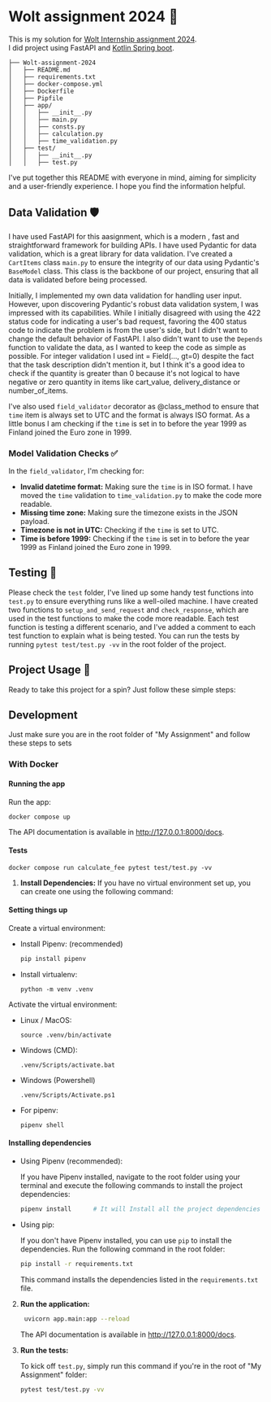 # Wolt assignment 2024 🚀
This is my solution for [Wolt Internship assignment 2024](https://github.com/woltapp/engineering-internship-2024).
<br> I did project using FastAPI and [Kotlin Spring boot](https://github.com/mtoof/delivery-fee-calculator-kotlin).
```
├── Wolt-assignment-2024
│   ├── README.md
│   ├── requirements.txt
│   ├── docker-compose.yml
│   ├── Dockerfile
│   ├── Pipfile
│   ├── app/
│   │   ├── __init__.py
│   │   ├── main.py
│   │   ├── consts.py
│   │   ├── calculation.py
│   │   ├── time_validation.py
│   ├── test/
│   │   ├── __init__.py
│   │   ├── test.py
```

I've put together this README with everyone in mind, aiming for simplicity and a user-friendly experience. I hope you find the information helpful.

## Data Validation 🛡️
I have used FastAPI for this aasignment, which is a modern , fast and straightforward framework for building APIs.
I have used Pydantic for data validation, which is a great library for data validation.
I've created a `CartItems` class `main.py` to ensure the integrity of our data using Pydantic's `BaseModel` class. This class is the backbone of our project, ensuring that all data is validated before being processed. 

Initially, I implemented my own data validation for handling user input. However, upon discovering Pydantic's robust data validation system, I was impressed with its capabilities. While I initially disagreed with using the 422 status code for indicating a user's bad request, favoring the 400 status code to indicate the problem is from the user's side, but I didn't want to change the default behavior of FastAPI. I also didn't want to use the `Depends` function to validate the data, as I wanted to keep the code as simple as possible.
For integer validation I used int = Field(..., gt=0) despite the fact that the task description didn't mention it, but I think it's a good idea to check if the quantity is greater than 0 because it's not logical to have negative or zero quantity in items like cart_value, delivery_distance or number_of_items.

I've also used `field_validator` decorator as @class_method to ensure that `time` item is always set to UTC and the format is always ISO format. As a little bonus I am checking if the `time` is set in to before the year 1999 as Finland joined the Euro zone in 1999.

### Model Validation Checks ✅

In the `field_validator`, I'm checking for:

- **Invalid datetime format:** Making sure the `time` is in ISO format.
I have moved the `time` validation to `time_validation.py` to make the code more readable.
- **Missing time zone:** Making sure the timezone exists in the JSON payload.
- **Timezone is not in UTC:** Checking if the `time` is set to UTC.
- **Time is before 1999:** Checking if the `time` is set in to before the year 1999 as Finland joined the Euro zone in 1999.

## Testing 🧪

Please check the `test` folder, I've lined up some handy test functions into `test.py` to ensure everything runs like a well-oiled machine.
I have created two functions to `setup_and_send_request` and `check_response`, which are used in the test functions to make the code more readable.
Each test function is testing a different scenario, and I've added a comment to each test function to explain what is being tested.
You can run the tests by running `pytest test/test.py -vv` in the root folder of the project.

## Project Usage 🚀

Ready to take this project for a spin? Just follow these simple steps:

## Development

Just make sure you are in the root folder of "My Assignment" and follow these steps to sets

### With Docker


#### Running the app
Run the app:
```
docker compose up
```

The API documentation is available in http://127.0.0.1:8000/docs.

#### Tests
```
docker compose run calculate_fee pytest test/test.py -vv
```


1. **Install Dependencies:**
If you have no virtual environment set up, you can create one using the following command:
#### Setting things up
Create a virtual environment:
- Install Pipenv: (recommended)
    
    ```bash
    pip install pipenv
    ```

- Install virtualenv:

    ```
    python -m venv .venv
    ```

Activate the virtual environment:

* Linux / MacOS:
    ```
    source .venv/bin/activate
    ```
* Windows (CMD):
    ```
    .venv/Scripts/activate.bat
    ```

* Windows (Powershell)
    ```
    .venv/Scripts/Activate.ps1
    ```
* For pipenv:
    ```
    pipenv shell
    ```
#### Installing dependencies
   - Using Pipenv (recommended):

     If you have Pipenv installed, navigate to the root folder using your terminal and execute the following commands to install the project dependencies:

     ```bash
     pipenv install      # It will Install all the project dependencies automatically
     ```

   - Using pip:

     If you don't have Pipenv installed, you can use `pip` to install the dependencies. Run the following command in the root folder:

     ```bash
     pip install -r requirements.txt
     ```

     This command installs the dependencies listed in the `requirements.txt` file.

2. **Run the application:**

   ```bash
    uvicorn app.main:app --reload
    ```
    The API documentation is available in http://127.0.0.1:8000/docs.

3. **Run the tests:**

    To kick off `test.py`, simply run this command if you're in the root of "My Assignment" folder:

    ```bash
    pytest test/test.py -vv
    ```

